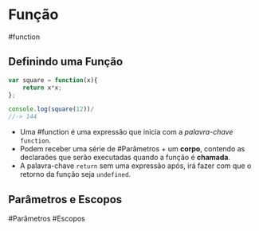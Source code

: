# Função
#function 
## Definindo uma Função
```js
var square = function(x){
	return x*x;
};

console.log(square(12))/
//-> 144
```
- Uma #function é uma expressão que inicia com a *palavra-chave* `function`.
- Podem receber uma série de #Parâmetros + um **corpo**, contendo as declaraões que serão executadas quando a função é **chamada**.
- A palavra-chave `return` sem uma expressão após, irá fazer com que o retorno da função seja `undefined`.
## Parâmetros e Escopos
#Parâmetros #Escopos

